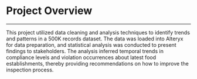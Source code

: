 # Project Overview
-----

This project utilized data cleaning and analysis techniques to identify trends and patterns in a 500K records dataset. The data was loaded into Alteryx for data preparation, and statistical analysis was conducted to present findings to stakeholders. The analysis inferred temporal trends in compliance levels and violation occurrences about latest food establishments, thereby providing recommendations on how to improve the inspection process.


